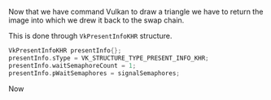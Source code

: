 Now that we have command Vulkan to draw a triangle we have to return the image into which we drew it back to the swap chain. 

This is done through `VkPresentInfoKHR` structure. 

```c++
VkPresentInfoKHR presentInfo{};  
presentInfo.sType = VK_STRUCTURE_TYPE_PRESENT_INFO_KHR;  
presentInfo.waitSemaphoreCount = 1;  
presentInfo.pWaitSemaphores = signalSemaphores;
```

Now